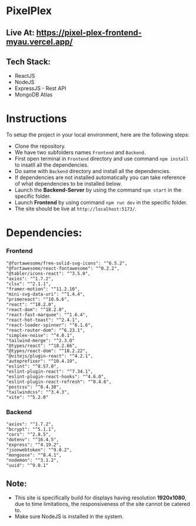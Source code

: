 # PixelPlex
## Live At: https://pixel-plex-frontend-myau.vercel.app/

## Tech Stack:
* ReactJS
* NodeJS
* ExpressJS - Rest API
* MongoDB Atlas

# Instructions
To setup the project in your local environment, here are the following steps:
* Clone the repository.
* We have two subfolders names `Frontend` and `Backend`.
* First open terminal in `Frontend` directory and use command `npm install` to insatll all the dependencies.
* Do same with `Backend` directory and install all the dependencies.
* If dependencies are not installed automatically you can take reference of what dependencies to be installed below.
* Launch the **Backend-Server** by using the command `npm start` in the specific folder.
* Launch **Frontend** by using command `npm run dev` in the specific folder.
* The site should be live at `http://localhost:5173/`.

# Dependencies:
### Frontend
```
"@fortawesome/free-solid-svg-icons": "^6.5.2",
"@fortawesome/react-fontawesome": "^0.2.2",
"@tabler/icons-react": "^3.5.0",
"axios": "^1.7.2",
"clsx": "^2.1.1",
"framer-motion": "^11.2.10",
"mini-svg-data-uri": "^1.4.4",
"primereact": "^10.6.6",
"react": "^18.2.0",
"react-dom": "^18.2.0",
"react-fast-marquee": "^1.6.4",
"react-hot-toast": "^2.4.1",
"react-loader-spinner": "^6.1.6",
"react-router-dom": "^6.23.1",
"simplex-noise": "^4.0.1",
"tailwind-merge": "^2.3.0"
"@types/react": "^18.2.66",
"@types/react-dom": "^18.2.22",
"@vitejs/plugin-react": "^4.2.1",
"autoprefixer": "^10.4.19",
"eslint": "^8.57.0",
"eslint-plugin-react": "^7.34.1",
"eslint-plugin-react-hooks": "^4.6.0",
"eslint-plugin-react-refresh": "^0.4.6",
"postcss": "^8.4.38",
"tailwindcss": "^3.4.3",
"vite": "^5.2.0"
```

### Backend
```
"axios": "^1.7.2",
"bcrypt": "^5.1.1",
"cors": "^2.8.5",
"dotenv": "^16.4.5",
"express": "^4.19.2",
"jsonwebtoken": "^9.0.2",
"mongoose": "^8.4.1",
"nodemon": "^3.1.2",
"uuid": "^9.0.1"
```
  
## Note:
* This site is specifically build for displays having resolution **1920x1080**, due to time limitations, the responsiveness of the site cannot be catered to.
* Make sure NodeJS is installed in the system.

